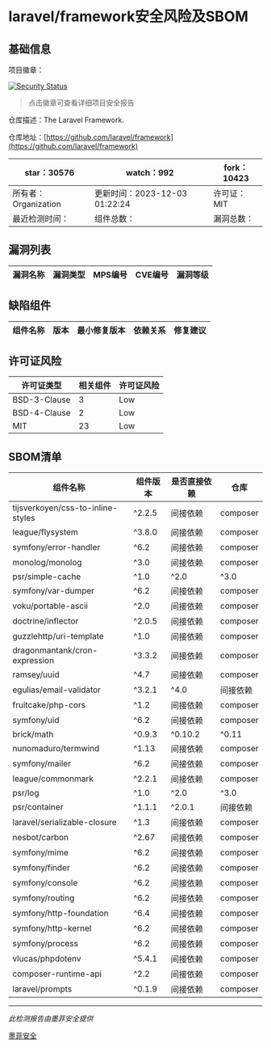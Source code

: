 # laravel/framework安全风险及SBOM

## 基础信息

项目徽章：

[![Security Status](https://www.murphysec.com/platform3/v31/badge/1731023680246337536.svg)](https://www.murphysec.com/console/report/1694415317542723584/1731023680246337536)

> 点击徽章可查看详细项目安全报告

仓库描述：The Laravel Framework.

仓库地址：[https://github.com/laravel/framework](https://github.com/laravel/framework)

| star：30576 | watch：992 | fork：10423 |
| ----------- | -------------- | ------------ |
| 所有者：Organization | 更新时间：2023-12-03 01:22:24 | 许可证：MIT |
| 最近检测时间： | 组件总数： | 漏洞总数： |




## 漏洞列表

| 漏洞名称 | 漏洞类型 | MPS编号 | CVE编号 | 漏洞等级 |
| ------- | ------ | ------- | ------ | ----- |





## 缺陷组件

| 组件名称 | 版本 | 最小修复版本 | 依赖关系 | 修复建议 |
| -------- | ---- | ------------ | -------- | -------- |





## 许可证风险

| 许可证类型 | 相关组件 | 许可证风险 |
| ---------- | -------- | ---------- |
|BSD-3-Clause|3|Low|
|BSD-4-Clause|2|Low|
|MIT|23|Low|




## SBOM清单

| 组件名称 | 组件版本 | 是否直接依赖 | 仓库 |
| -------- | -------- | ------------ | ---- |
|tijsverkoyen/css-to-inline-styles|^2.2.5|间接依赖|composer|
|league/flysystem|^3.8.0|间接依赖|composer|
|symfony/error-handler|^6.2|间接依赖|composer|
|monolog/monolog|^3.0|间接依赖|composer|
|psr/simple-cache|^1.0|^2.0|^3.0|间接依赖|composer|
|symfony/var-dumper|^6.2|间接依赖|composer|
|voku/portable-ascii|^2.0|间接依赖|composer|
|doctrine/inflector|^2.0.5|间接依赖|composer|
|guzzlehttp/uri-template|^1.0|间接依赖|composer|
|dragonmantank/cron-expression|^3.3.2|间接依赖|composer|
|ramsey/uuid|^4.7|间接依赖|composer|
|egulias/email-validator|^3.2.1|^4.0|间接依赖|composer|
|fruitcake/php-cors|^1.2|间接依赖|composer|
|symfony/uid|^6.2|间接依赖|composer|
|brick/math|^0.9.3|^0.10.2|^0.11|间接依赖|composer|
|nunomaduro/termwind|^1.13|间接依赖|composer|
|symfony/mailer|^6.2|间接依赖|composer|
|league/commonmark|^2.2.1|间接依赖|composer|
|psr/log|^1.0|^2.0|^3.0|间接依赖|composer|
|psr/container|^1.1.1|^2.0.1|间接依赖|composer|
|laravel/serializable-closure|^1.3|间接依赖|composer|
|nesbot/carbon|^2.67|间接依赖|composer|
|symfony/mime|^6.2|间接依赖|composer|
|symfony/finder|^6.2|间接依赖|composer|
|symfony/console|^6.2|间接依赖|composer|
|symfony/routing|^6.2|间接依赖|composer|
|symfony/http-foundation|^6.4|间接依赖|composer|
|symfony/http-kernel|^6.2|间接依赖|composer|
|symfony/process|^6.2|间接依赖|composer|
|vlucas/phpdotenv|^5.4.1|间接依赖|composer|
|composer-runtime-api|^2.2|间接依赖|composer|
|laravel/prompts|^0.1.9|间接依赖|composer|


------

*此检测报告由墨菲安全提供*

[墨菲安全](www.murphysec.com)